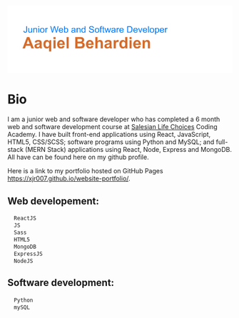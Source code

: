 ![Header](https://github.com/xjr007/xjr007/blob/master/header.png)

# Bio

  I am a junior web and software developer who has completed a 6 month web and software development course at [Salesian Life Choices](https://www.lifechoices.co.za/academy/coding) Coding Academy. I have built front-end applications using React, JavaScript, HTML5, CSS/SCSS; software programs using Python and MySQL; and full-stack (MERN Stack) applications using React, Node, Express and MongoDB. All have can be found here on my github profile.
  
  Here is a link to my portfolio hosted on GitHub Pages https://xjr007.github.io/website-portfolio/.
  
   ## Web developement:
      ReactJS
      JS
      Sass
      HTML5
      MongoDB
      ExpressJS
      NodeJS
   ## Software development:
      Python
      mySQL

   <!--
![](https://simpleicons.org/icons/html5.svg | width=50)
-->
    




<!--
**xjr007/xjr007** is a ✨ _special_ ✨ repository because its `README.md` (this file) appears on your GitHub profile.

Here are some ideas to get you started:

- 🔭 I’m currently working on ...
- 🌱 I’m currently learning ...
- 👯 I’m looking to collaborate on ...
- 🤔 I’m looking for help with ...
- 💬 Ask me about ...
- 📫 How to reach me: ...
- 😄 Pronouns: ...
- ⚡ Fun fact: ...
-->
